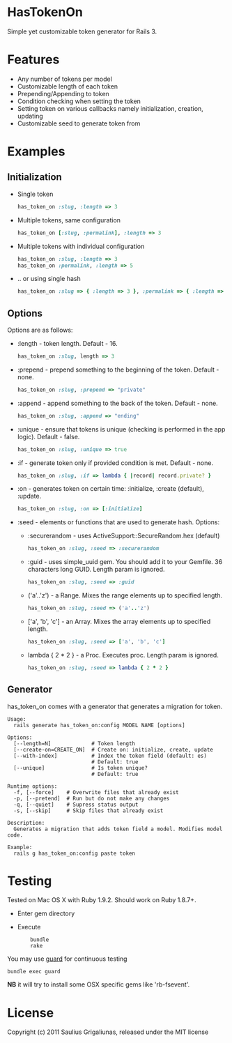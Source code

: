 # HasTokenOn

Simple yet customizable token generator for Rails 3.

# Features

* Any number of tokens per model
* Customizable length of each token
* Prepending/Appending to token
* Condition checking when setting the token
* Setting token on various callbacks namely initialization, creation, updating
* Customizable seed to generate token from

# Examples

## Initialization

* Single token

    ```ruby
    has_token_on :slug, :length => 3
    ```

* Multiple tokens, same configuration

    ```ruby
    has_token_on [:slug, :permalink], :length => 3
    ```

* Multiple tokens with individual configuration

    ```ruby
    has_token_on :slug, :length => 3
    has_token_on :permalink, :length => 5
    ```

* .. or using single hash

    ```ruby
    has_token_on :slug => { :length => 3 }, :permalink => { :length => 5 }
    ```

## Options

Options are as follows:

* :length - token length. Default - 16.

    ```ruby
    has_token_on :slug, length => 3
    ```

* :prepend - prepend something to the beginning of the token. Default - none.

    ```ruby
    has_token_on :slug, :prepend => "private"
    ```

* :append - append something to the back of the token. Default - none.

    ```ruby
    has_token_on :slug, :append => "ending"
    ```

* :unique - ensure that tokens is unique (checking is performed in the app logic). Default - false.

    ```ruby
    has_token_on :slug, :unique => true
    ```

* :if - generate token only if provided condition is met. Default - none.

    ```ruby
    has_token_on :slug, :if => lambda { |record| record.private? }
    ```

* :on - generates token on certain time: :initialize, :create (default), :update.

    ```ruby
    has_token_on :slug, :on => [:initialize]
    ```

* :seed - elements or functions that are used to generate hash. Options:
  * :securerandom - uses ActiveSupport::SecureRandom.hex (default)

    ```ruby
    has_token_on :slug, :seed => :securerandom
    ```

  * :guid - uses simple_uuid gem. You should add it to your Gemfile. 36 characters long GUID. Length param is ignored.

    ```ruby
    has_token_on :slug, :seed => :guid
    ```

  * ('a'..'z') - a Range. Mixes the range elements up to specified length.

    ```ruby
    has_token_on :slug, :seed => ('a'..'z')
    ```

  * ['a', 'b', 'c'] - an Array. Mixes the array elements up to specified length.

    ```ruby
    has_token_on :slug, :seed => ['a', 'b', 'c']
    ```

  * lambda { 2 * 2 } - a Proc. Executes proc. Length param is ignored.

    ```ruby
    has_token_on :slug, :seed => lambda { 2 * 2 }
    ```

## Generator

has_token_on comes with a generator that generates a migration for token.

    Usage:
      rails generate has_token_on:config MODEL NAME [options]

    Options:
      [--length=N]             # Token length
      [--create-on=CREATE_ON]  # Create on: initialize, create, update
      [--with-index]           # Index the token field (default: es)
                               # Default: true
      [--unique]               # Is token unique?
                               # Default: true

    Runtime options:
      -f, [--force]    # Overwrite files that already exist
      -p, [--pretend]  # Run but do not make any changes
      -q, [--quiet]    # Supress status output
      -s, [--skip]     # Skip files that already exist

    Description:
      Generates a migration that adds token field a model. Modifies model code.

    Example:
      rails g has_token_on:config paste token

# Testing

Tested on Mac OS X with Ruby 1.9.2. Should work on Ruby 1.8.7+.

* Enter gem directory
* Execute

          bundle
          rake

You may use [guard](https://github.com/guard) for continuous testing

    bundle exec guard

**NB** it will try to install some OSX specific gems like 'rb-fsevent'.

# License

Copyright (c) 2011 Saulius Grigaliunas, released under the MIT license
